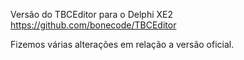 Versão do TBCEditor para o Delphi XE2 https://github.com/bonecode/TBCEditor

Fizemos várias alterações em relação a versão oficial.
